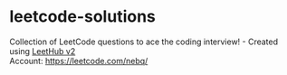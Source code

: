 # leetcode-solutions
Collection of LeetCode questions to ace the coding interview! - Created using [LeetHub v2](https://github.com/arunbhardwaj/LeetHub-2.0)\
Account: https://leetcode.com/nebq/
